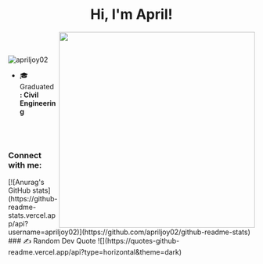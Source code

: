 <h1 align="center">Hi, I'm April!</h1>
<img align="right" src="https://user-images.githubusercontent.com/74038190/221352989-518609ab-b4d1-459e-929f-a08cd2bd9b3c.gif" width="400">
<br><br>
<p align="left"> <img src="https://komarev.com/ghpvc/?username=apriljoy02&label=Profile%20views&color=0e75b6&style=flat" alt="apriljoy02" /> </p>

- 🎓 Graduated **: Civil Engineering**

<br><br>
<h3 align="left">Connect with me:</h3>
[![Anurag's GitHub stats](https://github-readme-stats.vercel.app/api?username=apriljoy02)](https://github.com/apriljoy02/github-readme-stats)
### ✍️ Random Dev Quote
![](https://quotes-github-readme.vercel.app/api?type=horizontal&theme=dark)

